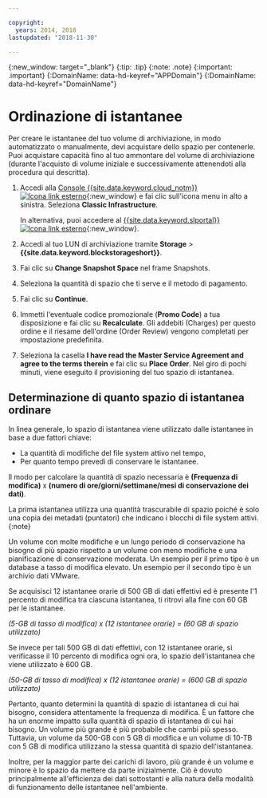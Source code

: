 ```yaml
---

copyright:
  years: 2014, 2018
lastupdated: "2018-11-30"

---
```

{:new_window: target="_blank"}
{:tip: .tip}
{:note: .note}
{:important: .important}
{:DomainName: data-hd-keyref="APPDomain"}
{:DomainName: data-hd-keyref="DomainName"}

# Ordinazione di istantanee

Per creare le istantanee del tuo volume di archiviazione, in modo automatizzato o manualmente, devi acquistare dello spazio per contenerle. Puoi acquistare capacità fino al tuo ammontare del volume di archiviazione (durante l'acquisto di volume iniziale e successivamente attenendoti alla procedura qui descritta).

1. Accedi alla [Console {{site.data.keyword.cloud_notm}} ![Icona link esterno](../../icons/launch-glyph.svg "Icona link esterno")](https://{DomainName}/catalog/){:new_window} e fai clic sull'icona menu in alto a sinistra. Seleziona **Classic Infrastructure**.

   In alternativa, puoi accedere al [{{site.data.keyword.slportal}} ![Icona link esterno](../../icons/launch-glyph.svg "Icona link esterno")](https://control.softlayer.com/){:new_window}.
2. Accedi al tuo LUN di archiviazione tramite **Storage** >**{{site.data.keyword.blockstorageshort}}**.
2. Fai clic su **Change Snapshot Space** nel frame Snapshots.
3. Seleziona la quantità di spazio che ti serve e il metodo di pagamento.
4. Fai clic su **Continue**.
5. Immetti l'eventuale codice promozionale (**Promo Code**) a tua disposizione e fai clic su **Recalculate**. Gli addebiti (Charges) per questo ordine e il riesame dell'ordine (Order Review) vengono completati per impostazione predefinita.
6. Seleziona la casella **I have read the Master Service Agreement and agree to the terms therein** e fai clic su **Place Order**. Nel giro di pochi minuti, viene eseguito il provisioning del tuo spazio di istantanea.

## Determinazione di quanto spazio di istantanea ordinare

In linea generale, lo spazio di istantanea viene utilizzato dalle istantanee in base a due fattori chiave:
- La quantità di modifiche del file system attivo nel tempo,
- Per quanto tempo prevedi di conservare le istantanee.  

Il modo per calcolare la quantità di spazio necessaria è **(Frequenza di modifica)** x **(numero di ore/giorni/settimane/mesi di conservazione dei dati)**.

La prima istantanea utilizza una quantità trascurabile di spazio poiché è solo una copia dei metadati (puntatori) che indicano i blocchi di file system attivi.
{:note}

Un volume con molte modifiche e un lungo periodo di conservazione ha bisogno di più spazio rispetto a un volume con meno modifiche e una pianificazione di conservazione moderata. Un esempio per il primo tipo è un database a tasso di modifica elevato. Un esempio per il secondo tipo è un archivio dati VMware.

Se acquisisci 12 istantanee orarie di 500 GB di dati effettivi ed è presente l'1 percento di modifica tra ciascuna istantanea, ti ritrovi alla fine con 60 GB per le istantanee.

*(5-GB di tasso di modifica) x (12 istantanee orarie) = (60 GB di spazio utilizzato)*

Se invece per tali 500 GB di dati effettivi, con 12 istantanee orarie, si verificasse il 10 percento di modifica ogni ora, lo spazio dell'istantanea che viene utilizzato è 600 GB.

*(50-GB di tasso di modifica) x (12 istantanee orarie) = (600 GB di spazio utilizzato)*

Pertanto, quanto determini la quantità di spazio di istantanea di cui hai bisogno, considera attentamente la frequenza di modifica. È un fattore che ha un enorme impatto sulla quantità di spazio di istantanea di cui hai bisogno. Un volume più grande è più probabile che cambi più spesso. Tuttavia, un volume da 500-GB con 5 GB di modifica e un volume di 10-TB con 5 GB di modifica utilizzano la stessa quantità di spazio dell'istantanea.

Inoltre, per la maggior parte dei carichi di lavoro, più grande è un volume e minore è lo spazio da mettere da parte inizialmente. Ciò è dovuto principalmente all'efficienza dei dati sottostanti e alla natura della modalità di funzionamento delle istantanee nell'ambiente.
